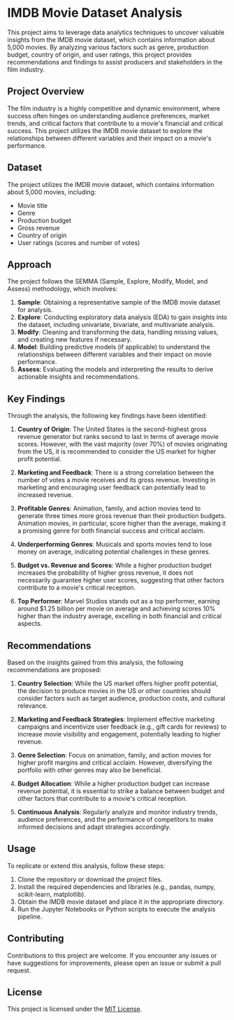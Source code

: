 # IMDB Movie Dataset Analysis

This project aims to leverage data analytics techniques to uncover valuable insights from the IMDB movie dataset, which contains information about 5,000 movies. By analyzing various factors such as genre, production budget, country of origin, and user ratings, this project provides recommendations and findings to assist producers and stakeholders in the film industry.

## Project Overview

The film industry is a highly competitive and dynamic environment, where success often hinges on understanding audience preferences, market trends, and critical factors that contribute to a movie's financial and critical success. This project utilizes the IMDB movie dataset to explore the relationships between different variables and their impact on a movie's performance.

## Dataset

The project utilizes the IMDB movie dataset, which contains information about 5,000 movies, including:

- Movie title
- Genre
- Production budget
- Gross revenue
- Country of origin
- User ratings (scores and number of votes)

## Approach

The project follows the SEMMA (Sample, Explore, Modify, Model, and Assess) methodology, which involves:

1. **Sample**: Obtaining a representative sample of the IMDB movie dataset for analysis.
2. **Explore**: Conducting exploratory data analysis (EDA) to gain insights into the dataset, including univariate, bivariate, and multivariate analysis.
3. **Modify**: Cleaning and transforming the data, handling missing values, and creating new features if necessary.
4. **Model**: Building predictive models (if applicable) to understand the relationships between different variables and their impact on movie performance.
5. **Assess**: Evaluating the models and interpreting the results to derive actionable insights and recommendations.

## Key Findings

Through the analysis, the following key findings have been identified:

1. **Country of Origin**: The United States is the second-highest gross revenue generator but ranks second to last in terms of average movie scores. However, with the vast majority (over 70%) of movies originating from the US, it is recommended to consider the US market for higher profit potential.

2. **Marketing and Feedback**: There is a strong correlation between the number of votes a movie receives and its gross revenue. Investing in marketing and encouraging user feedback can potentially lead to increased revenue.

3. **Profitable Genres**: Animation, family, and action movies tend to generate three times more gross revenue than their production budgets. Animation movies, in particular, score higher than the average, making it a promising genre for both financial success and critical acclaim.

4. **Underperforming Genres**: Musicals and sports movies tend to lose money on average, indicating potential challenges in these genres.

5. **Budget vs. Revenue and Scores**: While a higher production budget increases the probability of higher gross revenue, it does not necessarily guarantee higher user scores, suggesting that other factors contribute to a movie's critical reception.

6. **Top Performer**: Marvel Studios stands out as a top performer, earning around $1.25 billion per movie on average and achieving scores 10% higher than the industry average, excelling in both financial and critical aspects.

## Recommendations

Based on the insights gained from this analysis, the following recommendations are proposed:

1. **Country Selection**: While the US market offers higher profit potential, the decision to produce movies in the US or other countries should consider factors such as target audience, production costs, and cultural relevance.

2. **Marketing and Feedback Strategies**: Implement effective marketing campaigns and incentivize user feedback (e.g., gift cards for reviews) to increase movie visibility and engagement, potentially leading to higher revenue.

3. **Genre Selection**: Focus on animation, family, and action movies for higher profit margins and critical acclaim. However, diversifying the portfolio with other genres may also be beneficial.

4. **Budget Allocation**: While a higher production budget can increase revenue potential, it is essential to strike a balance between budget and other factors that contribute to a movie's critical reception.

5. **Continuous Analysis**: Regularly analyze and monitor industry trends, audience preferences, and the performance of competitors to make informed decisions and adapt strategies accordingly.

## Usage

To replicate or extend this analysis, follow these steps:

1. Clone the repository or download the project files.
2. Install the required dependencies and libraries (e.g., pandas, numpy, scikit-learn, matplotlib).
3. Obtain the IMDB movie dataset and place it in the appropriate directory.
4. Run the Jupyter Notebooks or Python scripts to execute the analysis pipeline.

## Contributing

Contributions to this project are welcome. If you encounter any issues or have suggestions for improvements, please open an issue or submit a pull request.

## License

This project is licensed under the [MIT License](LICENSE).

